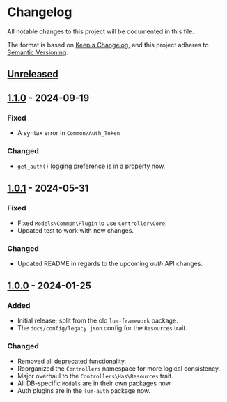 # Changelog
All notable changes to this project will be documented in this file.

The format is based on [Keep a Changelog](https://keepachangelog.com/en/1.0.0/),
and this project adheres to [Semantic Versioning](https://semver.org/spec/v2.0.0.html).

## [Unreleased]

## [1.1.0] - 2024-09-19
### Fixed
- A syntax error in `Common/Auth_Token`
### Changed
- `get_auth()` logging preference is in a property now.

## [1.0.1] - 2024-05-31
### Fixed
- Fixed `Models\Common\Plugin` to use `Controller\Core`.
- Updated test to work with new changes.
### Changed
- Updated README in regards to the upcoming _auth_ API changes.

## [1.0.0] - 2024-01-25
### Added
- Initial release; split from the old `lum-framework` package.
- The `docs/config/legacy.json` config for the `Resources` trait.
### Changed
- Removed all deprecated functionality.
- Reorganized the `Controllers` namespace for more logical consistency.
- Major overhaul to the `Controllers\Has\Resources` trait.
- All DB-specific `Models` are in their own packages now.
- Auth plugins are in the `lum-auth` package now.

[Unreleased]: https://github.com/supernovus/lum.app.php/compare/v1.1.0...HEAD
[1.1.0]: https://github.com/supernovus/lum.app.php/compare/v1.0.1...v1.1.0
[1.0.1]: https://github.com/supernovus/lum.app.php/compare/v1.0.0...v1.0.1
[1.0.0]: https://github.com/supernovus/lum.app.php/releases/tag/v1.0.0

